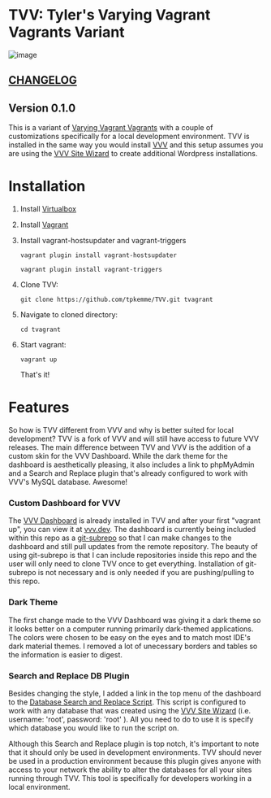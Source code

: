 # TVV: Tyler's Varying Vagrant Vagrants Variant

![image](https://raw.githubusercontent.com/tpkemme/TVV/tvv/tvv.gif)

## [CHANGELOG](./CHANGELOG.md)

## Version 0.1.0

This is a variant of [Varying Vagrant Vagrants](https://github.com/Varying-Vagrant-Vagrants/VVV) with a couple of customizations specifically for a local development environment.  TVV is installed in the same way you would install [VVV](https://github.com/varying-vagrant-vagrants/vvv) and this setup assumes you are using the [VVV Site Wizard](https://github.com/bradp/vv) to create additional Wordpress installations.  

# Installation

1. Install [Virtualbox](https://www.virtualbox.org/wiki/Downloads)

2. Install [Vagrant](https://www.vagrantup.com/downloads.html)

3. Install vagrant-hostsupdater and vagrant-triggers

    `vagrant plugin install vagrant-hostsupdater`
    
    `vagrant plugin install vagrant-triggers`

1. Clone TVV:  

    `git clone https://github.com/tpkemme/TVV.git tvagrant`

2. Navigate to cloned directory:  
    
    `cd tvagrant`

3. Start vagrant:  
    
    `vagrant up`


    That's it!  
   
# Features

So how is TVV different from VVV and why is better suited for local development?  TVV is a fork of VVV and will still have access to future VVV releases.  The main difference between TVV and VVV is the addition of a custom skin for the VVV Dashboard.  While the dark theme for the dashboard is aesthetically pleasing, it also includes a link to phpMyAdmin and a Search and Replace plugin that's already configured to work with VVV's MySQL database.  Awesome!

### Custom Dashboard for VVV

The [VVV Dashboard](https://github.com/topdown/VVV-Dashboard) is already installed in TVV and after your first "vagrant up", you can view it at [vvv.dev](http://vvv.dev).  The dashboard is currently being included within this repo as a [git-subrepo](https://github.com/ingydotnet/git-subrepo) so that I can make changes to the dashboard and still pull updates from the remote repository.  The beauty of using git-subrepo is that I can include repositories inside this repo and the user will only need to clone TVV once to get everything.  Installation of git-subrepo is not necessary and is only needed if you are pushing/pulling to this repo.

### Dark Theme
The first change made to the VVV Dashboard was giving it a dark theme so it looks better on a computer running primarily dark-themed applications.  The colors were chosen to be easy on the eyes and to match most IDE's dark material themes.  I removed a lot of unecessary borders and tables so the information is easier to digest.  

### Search and Replace DB Plugin
Besides changing the style, I added a link in the top menu of the dashboard to the [Database Search and Replace Script](https://interconnectit.com/products/search-and-replace-for-wordpress-databases/).  This script is configured to work with any database that was created using the [VVV Site Wizard](https://github.com/bradp/vv) (i.e. username: 'root', password: 'root' ).  All you need to do to use it is specify which database you would like to run the script on.

Although this Search and Replace plugin is top notch, it's important to note that it should only be used in development environments.  TVV should never be used in a production environment because this plugin gives anyone with access to your network the ability to alter the databases for all your sites running through TVV.  This tool is specifically for developers working in a local environment.



